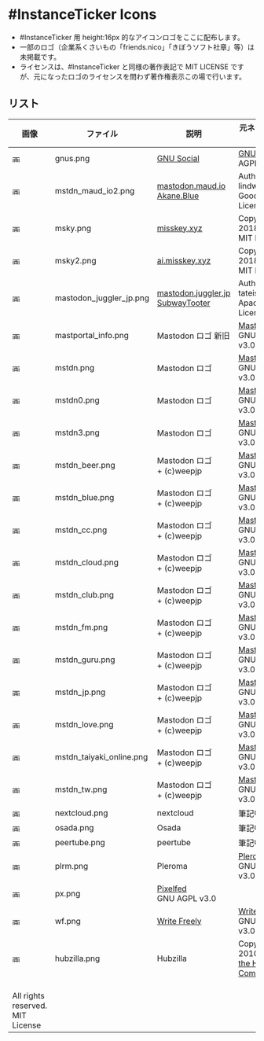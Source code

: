 #InstanceTicker Icons
====

- #InstanceTicker 用 height:16px 的なアイコンロゴをここに配布します。
- 一部のロゴ（企業系くさいもの「friends.nico」「きぼうソフト社章」等）は未掲載です。
- ライセンスは、#InstanceTicker と同様の著作表記で MIT LICENSE ですが、元になったロゴのライセンスを問わず著作権表示この場で行います。

## リスト

| 画像 | ファイル | 説明 | 元ネタ著作権情報 |
|----|----|----|----|
|<img src="https://raw.githubusercontent.com/weepjp/InstanceTicker/master/icon/gnus.png" alt="画像" title="画像" height="16">| gnus.png | [GNU Social](https://gnu.io/social/) | [GNU Social](https://gnu.io/social/)<br>AGPL |
|<img src="https://raw.githubusercontent.com/weepjp/InstanceTicker/master/icon/mstdn_maud_io2.png" alt="画像" title="画像" height="16">| mstdn_maud_io2.png | [mastodon.maud.io](https://mastodon.maud.io/about)<br>[Akane.Blue](https://akane.blue/) | Author by lindwurm(hota)<br>Good Boy License |
|<img src="https://raw.githubusercontent.com/weepjp/InstanceTicker/master/icon/msky.png" alt="画像" title="画像" height="16">| msky.png | [misskey.xyz](https://misskey.xyz/) | Copyright (c) 2018 syuilo<br>MIT License |
|<img src="https://raw.githubusercontent.com/weepjp/InstanceTicker/master/icon/msky2.png" alt="画像" title="画像" height="16">| msky2.png | [ai.misskey.xyz](https://ai.misskey.xyz/) | Copyright (c) 2018 syuilo<br>MIT License |
|<img src="https://raw.githubusercontent.com/weepjp/InstanceTicker/master/icon/mastodon_juggler_jp.png" alt="画像" title="画像" height="16">| mastodon_juggler_jp.png | [mastodon.juggler.jp](https://mastodon.juggler.jp/about)<br>[SubwayTooter](https://github.com/tateisu/SubwayTooter) | Author by tateisu<br>Apache License 2.0 |
|<img src="https://raw.githubusercontent.com/weepjp/InstanceTicker/master/icon/mastportal_info.png" alt="画像" title="画像" height="16">| mastportal_info.png | Mastodon ロゴ 新旧 | [Mastodon](https://github.com/tootsuite/mastodon)<br>GNU AGPL v3.0 |
|<img src="https://raw.githubusercontent.com/weepjp/InstanceTicker/master/icon/mstdn.png" alt="画像" title="画像" height="16">| mstdn.png | Mastodon ロゴ | [Mastodon](https://github.com/tootsuite/mastodon)<br>GNU AGPL v3.0 |
|<img src="https://raw.githubusercontent.com/weepjp/InstanceTicker/master/icon/mstdn0.png" alt="画像" title="画像" height="16">| mstdn0.png | Mastodon ロゴ | [Mastodon](https://github.com/tootsuite/mastodon)<br>GNU AGPL v3.0 |
|<img src="https://raw.githubusercontent.com/weepjp/InstanceTicker/master/icon/mstdn3.png" alt="画像" title="画像" height="16">| mstdn3.png | Mastodon ロゴ | [Mastodon](https://github.com/tootsuite/mastodon)<br>GNU AGPL v3.0 |
|<img src="https://raw.githubusercontent.com/weepjp/InstanceTicker/master/icon/mstdn_beer.png" alt="画像" title="画像" height="16">| mstdn_beer.png | Mastodon ロゴ<br>+ (c)weepjp | [Mastodon](https://github.com/tootsuite/mastodon)<br>GNU AGPL v3.0 |
|<img src="https://raw.githubusercontent.com/weepjp/InstanceTicker/master/icon/mstdn_blue.png" alt="画像" title="画像" height="16">| mstdn_blue.png | Mastodon ロゴ<br>+ (c)weepjp | [Mastodon](https://github.com/tootsuite/mastodon)<br>GNU AGPL v3.0 |
|<img src="https://raw.githubusercontent.com/weepjp/InstanceTicker/master/icon/mstdn_cc.png" alt="画像" title="画像" height="16">| mstdn_cc.png | Mastodon ロゴ<br>+ (c)weepjp | [Mastodon](https://github.com/tootsuite/mastodon)<br>GNU AGPL v3.0 |
|<img src="https://raw.githubusercontent.com/weepjp/InstanceTicker/master/icon/mstdn_cloud.png" alt="画像" title="画像" height="16">| mstdn_cloud.png | Mastodon ロゴ<br>+ (c)weepjp | [Mastodon](https://github.com/tootsuite/mastodon)<br>GNU AGPL v3.0 |
|<img src="https://raw.githubusercontent.com/weepjp/InstanceTicker/master/icon/mstdn_club.png" alt="画像" title="画像" height="16">| mstdn_club.png | Mastodon ロゴ<br>+ (c)weepjp | [Mastodon](https://github.com/tootsuite/mastodon)<br>GNU AGPL v3.0 |
|<img src="https://raw.githubusercontent.com/weepjp/InstanceTicker/master/icon/mstdn_fm.png" alt="画像" title="画像" height="16">| mstdn_fm.png | Mastodon ロゴ<br>+ (c)weepjp | [Mastodon](https://github.com/tootsuite/mastodon)<br>GNU AGPL v3.0 |
|<img src="https://raw.githubusercontent.com/weepjp/InstanceTicker/master/icon/mstdn_guru.png" alt="画像" title="画像" height="16">| mstdn_guru.png | Mastodon ロゴ<br>+ (c)weepjp | [Mastodon](https://github.com/tootsuite/mastodon)<br>GNU AGPL v3.0 |
|<img src="https://raw.githubusercontent.com/weepjp/InstanceTicker/master/icon/mstdn_jp.png" alt="画像" title="画像" height="16">| mstdn_jp.png | Mastodon ロゴ<br>+ (c)weepjp | [Mastodon](https://github.com/tootsuite/mastodon)<br>GNU AGPL v3.0 |
|<img src="https://raw.githubusercontent.com/weepjp/InstanceTicker/master/icon/mstdn_love.png" alt="画像" title="画像" height="16">| mstdn_love.png | Mastodon ロゴ<br>+ (c)weepjp | [Mastodon](https://github.com/tootsuite/mastodon)<br>GNU AGPL v3.0 |
|<img src="https://raw.githubusercontent.com/weepjp/InstanceTicker/master/icon/mstdn_taiyaki_online.png" alt="画像" title="画像" height="16">| mstdn_taiyaki_online.png | Mastodon ロゴ<br>+ (c)weepjp | [Mastodon](https://github.com/tootsuite/mastodon)<br>GNU AGPL v3.0 |
|<img src="https://raw.githubusercontent.com/weepjp/InstanceTicker/master/icon/mstdn_tw.png" alt="画像" title="画像" height="16">| mstdn_tw.png | Mastodon ロゴ<br>+ (c)weepjp | [Mastodon](https://github.com/tootsuite/mastodon)<br>GNU AGPL v3.0 |
|<img src="https://raw.githubusercontent.com/weepjp/InstanceTicker/master/icon/nextcloud.png" alt="画像" title="画像" height="16">| nextcloud.png | nextcloud | 筆記中 |
|<img src="https://raw.githubusercontent.com/weepjp/InstanceTicker/master/icon/osada.png" alt="画像" title="画像" height="16">| osada.png | Osada | 筆記中 |
|<img src="https://raw.githubusercontent.com/weepjp/InstanceTicker/master/icon/peertube.png" alt="画像" title="画像" height="16">| peertube.png | peertube | 筆記中 |
|<img src="https://raw.githubusercontent.com/weepjp/InstanceTicker/master/icon/plrm.png" alt="画像" title="画像" height="16">| plrm.png | Pleroma | [Pleroma](https://git.pleroma.social/pleroma/pleroma)<br>GNU AGPL v3.0 |
|<img src="https://raw.githubusercontent.com/weepjp/InstanceTicker/master/icon/px.png" alt="画像" title="画像" height="16">| px.png | [Pixelfed](https://github.com/pixelfed/pixelfed)<br>GNU AGPL v3.0 |
|<img src="https://raw.githubusercontent.com/weepjp/InstanceTicker/master/icon/wf.png" alt="画像" title="画像" height="16">| wf.png | [Write Freely](https://writefreely.org/) | [Write Freely](https://github.com/writeas/writefreely)<br>GNU AGPL v3.0 |
|<img src="https://raw.githubusercontent.com/weepjp/InstanceTicker/master/icon/hubzilla.png" alt="画像" title="画像" height="16">| hubzilla.png | Hubzilla | Copyright (c) 2010-2018 [the Hubzilla Community](https://framagit.org/hubzilla/)
<br>All rights reserved.<br>MIT License |
